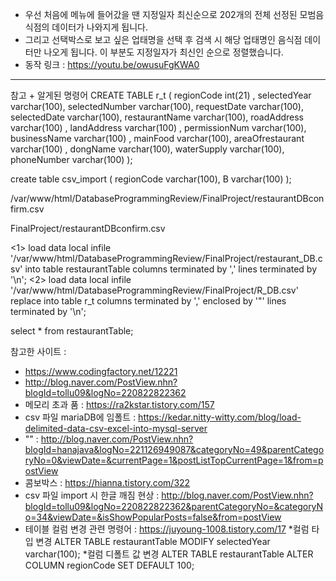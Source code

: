 - 우선 처음에 메뉴에 들어갔을 땐 지정일자 최신순으로 202개의 전체 선정된 모범음식점의 데이터가 나와지게 됩니다.
- 그리고 선택박스로 보고 싶은 업태명을 선택 후 검색 시 해당 업태명인 음식점 데이터만 나오게 됩니다. 이 부분도 지정일자가 최신인 순으로 정렬했습니다.
- 동작 링크 : https://youtu.be/owusuFgKWA0

------------------------------
참고 + 알게된 명령어
CREATE TABLE r_t (
    regionCode int(21) ,
    selectedYear varchar(100),
    selectedNumber varchar(100),
    requestDate varchar(100),
    selectedDate varchar(100),
    restaurantName varchar(100),
    roadAddress varchar(100) ,
    landAddress varchar(100) ,
    permissionNum varchar(100),
    businessName varchar(100) ,
    mainFood varchar(100),
    areaOfrestaurant varchar(100) ,
    dongName varchar(100),
    waterSupply varchar(100),
    phoneNumber varchar(100) 
);

create table csv_import ( 
regionCode varchar(100), 
B varchar(100)
 );

/var/www/html/DatabaseProgrammingReview/FinalProject/restaurantDBconfirm.csv

FinalProject/restaurantDBconfirm.csv

<1>
load data local infile '/var/www/html/DatabaseProgrammingReview/FinalProject/restaurant_DB.csv' into table restaurantTable columns terminated by ',' lines terminated by '\n';
<2>
load data local infile '/var/www/html/DatabaseProgrammingReview/FinalProject/R_DB.csv' replace into table r_t columns terminated by ',' enclosed by '"' lines terminated by '\n';

select * from restaurantTable;

참고한 사이트 : 
- https://www.codingfactory.net/12221
- http://blog.naver.com/PostView.nhn?blogId=tollu09&logNo=220822822362
- 메모리 초과 품 : https://ra2kstar.tistory.com/157
- csv 파일 mariaDB에 임폴트 : https://kedar.nitty-witty.com/blog/load-delimited-data-csv-excel-into-mysql-server
- "" : http://blog.naver.com/PostView.nhn?blogId=hanajava&logNo=221126949087&categoryNo=49&parentCategoryNo=0&viewDate=&currentPage=1&postListTopCurrentPage=1&from=postView
- 콤보박스 : https://hianna.tistory.com/322
- csv 파일 import 시 한글 깨짐 현상 : http://blog.naver.com/PostView.nhn?blogId=tollu09&logNo=220822822362&parentCategoryNo=&categoryNo=34&viewDate=&isShowPopularPosts=false&from=postView
- 테이블 컬럼 변경 관련 명령어 : https://juyoung-1008.tistory.com/17
*컬럼 타입 변경
ALTER TABLE restaurantTable MODIFY selectedYear varchar(100);
*컬럼 디폴트 값 변경
ALTER TABLE restaurantTable ALTER COLUMN regionCode SET DEFAULT 100;

